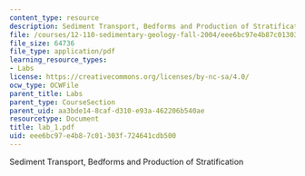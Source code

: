 ```yaml
---
content_type: resource
description: Sediment Transport, Bedforms and Production of Stratification
file: /courses/12-110-sedimentary-geology-fall-2004/eee6bc97e4b87c01303f724641cdb500_lab_1.pdf
file_size: 64736
file_type: application/pdf
learning_resource_types:
- Labs
license: https://creativecommons.org/licenses/by-nc-sa/4.0/
ocw_type: OCWFile
parent_title: Labs
parent_type: CourseSection
parent_uid: aa3bde14-8caf-d310-e93a-462206b540ae
resourcetype: Document
title: lab_1.pdf
uid: eee6bc97-e4b8-7c01-303f-724641cdb500
---
```

Sediment Transport, Bedforms and Production of Stratification